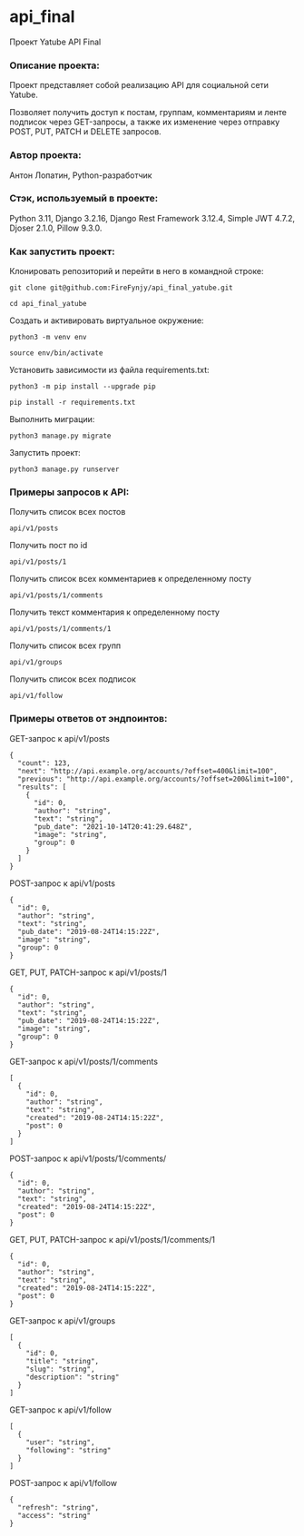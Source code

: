 # api_final
Проект Yatube API Final

### Описание проекта:

Проект представляет собой реализацию API для социальной сети Yatube.

Позволяет получить доступ к постам, группам, комментариям и ленте подписок
через GET-запросы, а также их изменение через отправку POST, PUT, PATCH и DELETE запросов.

### Автор проекта:

Антон Лопатин, Python-разработчик

### Стэк, используемый в проекте:

Python 3.11, Django 3.2.16, Django Rest Framework 3.12.4, Simple JWT 4.7.2, Djoser 2.1.0, Pillow 9.3.0.

### Как запустить проект:

Клонировать репозиторий и перейти в него в командной строке:

```
git clone git@github.com:FireFynjy/api_final_yatube.git
```

```
cd api_final_yatube
```

Cоздать и активировать виртуальное окружение:

```
python3 -m venv env
```

```
source env/bin/activate
```

Установить зависимости из файла requirements.txt:

```
python3 -m pip install --upgrade pip
```

```
pip install -r requirements.txt
```

Выполнить миграции:

```
python3 manage.py migrate
```

Запустить проект:

```
python3 manage.py runserver
```

### Примеры запросов к API:

Получить список всех постов

```
api/v1/posts
```

Получить пост по id

```
api/v1/posts/1
```

Получить список всех комментариев к определенному посту

```
api/v1/posts/1/comments
```

Получить текст комментария к определенному посту

```
api/v1/posts/1/comments/1
```

Получить список всех групп

```
api/v1/groups
```

Получить список всех подписок

```
api/v1/follow
```

### Примеры ответов от эндпоинтов:

GET-запрос к api/v1/posts

```
{
  "count": 123,
  "next": "http://api.example.org/accounts/?offset=400&limit=100",
  "previous": "http://api.example.org/accounts/?offset=200&limit=100",
  "results": [
    {
      "id": 0,
      "author": "string",
      "text": "string",
      "pub_date": "2021-10-14T20:41:29.648Z",
      "image": "string",
      "group": 0
    }
  ]
}
```

POST-запрос к api/v1/posts

```
{
  "id": 0,
  "author": "string",
  "text": "string",
  "pub_date": "2019-08-24T14:15:22Z",
  "image": "string",
  "group": 0
}
```

GET, PUT, PATCH-запрос к api/v1/posts/1

```
{
  "id": 0,
  "author": "string",
  "text": "string",
  "pub_date": "2019-08-24T14:15:22Z",
  "image": "string",
  "group": 0
}
```

GET-запрос к api/v1/posts/1/comments

```
[
  {
    "id": 0,
    "author": "string",
    "text": "string",
    "created": "2019-08-24T14:15:22Z",
    "post": 0
  }
]
```

POST-запрос к api/v1/posts/1/comments/

```
{
  "id": 0,
  "author": "string",
  "text": "string",
  "created": "2019-08-24T14:15:22Z",
  "post": 0
}
```

GET, PUT, PATCH-запрос к api/v1/posts/1/comments/1

```
{
  "id": 0,
  "author": "string",
  "text": "string",
  "created": "2019-08-24T14:15:22Z",
  "post": 0
}
```

GET-запрос к api/v1/groups

```
[
  {
    "id": 0,
    "title": "string",
    "slug": "string",
    "description": "string"
  }
]
```

GET-запрос к api/v1/follow

```
[
  {
    "user": "string",
    "following": "string"
  }
]
```

POST-запрос к api/v1/follow

```
{
  "refresh": "string",
  "access": "string"
}
```